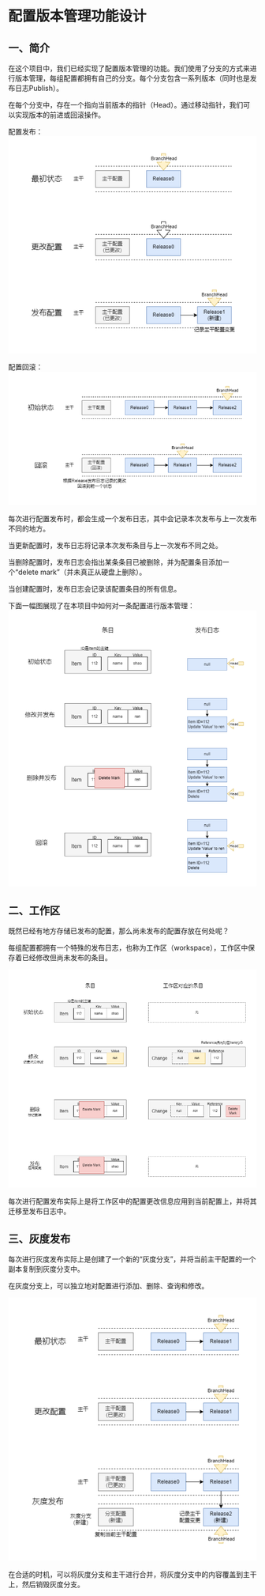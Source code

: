# 配置版本管理功能设计

## 一、简介
在这个项目中，我们已经实现了配置版本管理的功能。我们使用了分支的方式来进行版本管理，每组配置都拥有自己的分支。每个分支包含一系列版本（同时也是发布日志Publish）。

在每个分支中，存在一个指向当前版本的指针（Head）。通过移动指针，我们可以实现版本的前进或回滚操作。

配置发布：
![对本管理](../asset/version-control-publish-config.png)

配置回滚：
![对一条配置进行版本管理](../asset/version-control-rollback.png)

每次进行配置发布时，都会生成一个发布日志，其中会记录本次发布与上一次发布不同的地方。

当更新配置时，发布日志将记录本次发布条目与上一次发布不同之处。

当删除配置时，发布日志会指出某条条目已被删除，并为配置条目添加一个“delete mark”（并未真正从硬盘上删除）。

当创建配置时，发布日志会记录该配置条目的所有信息。

下面一幅图展现了在本项目中如何对一条配置进行版本管理：
![版本管理](../asset/how-item-change.png)

## 二、工作区

既然已经有地方存储已发布的配置，那么尚未发布的配置存放在何处呢？

每组配置都拥有一个特殊的发布日志，也称为工作区（workspace），工作区中保存着已经修改但尚未发布的条目。

![版本管理](../asset/version-control-how-does-workspace-change.png)

每次进行配置发布实际上是将工作区中的配置更改信息应用到当前配置上，并将其迁移至发布日志中。

## 三、灰度发布
每次进行灰度发布实际上是创建了一个新的“灰度分支”，并将当前主干配置的一个副本复制到灰度分支中。

在灰度分支上，可以独立地对配置进行添加、删除、查询和修改。

![版本管理](../asset/version-control-gray-release.png)

在合适的时机，可以将灰度分支和主干进行合并，将灰度分支中的内容覆盖到主干上，然后销毁灰度分支。

